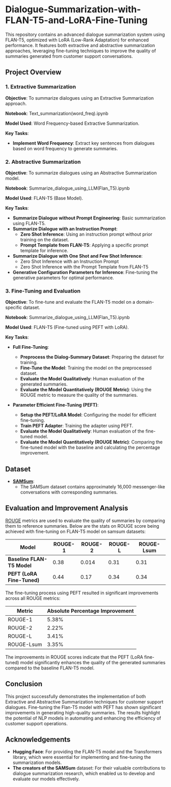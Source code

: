 # Dialogue-Summarization-with-FLAN-T5-and-LoRA-Fine-Tuning
This repository contains an advanced dialogue summarization system using FLAN-T5, optimized with LoRA (Low-Rank Adaptation) for enhanced performance. It features both extractive and abstractive summarization approaches, leveraging fine-tuning techniques to improve the quality of summaries generated from customer support conversations.


## Project Overview

### 1. Extractive Summarization
**Objective**: To summarize dialogues using an Extractive Summarization approach. 

**Notebook**: Text_summarization(word_freq).ipynb

**Model Used**: Word Frequency-based Extractive Summarization.

**Key Tasks**:
- **Implement Word Frequency**: Extract key sentences from dialogues based on word frequency to generate summaries.

### 2. Abstractive Summarization
**Objective**: To summarize dialogues using an Abstractive Summarization model.  

**Notebook**: Summarize_dialogue_using_LLM(Flan_T5).ipynb

**Model Used**: FLAN-T5 (Base Model).

**Key Tasks**:
- **Summarize Dialogue without Prompt Engineering**: Basic summarization using FLAN-T5.
- **Summarize Dialogue with an Instruction Prompt**:
  - **Zero Shot Inference**: Using an instruction prompt without prior training on the dataset.
  - **Prompt Template from FLAN-T5**: Applying a specific prompt template for inference.
- **Summarize Dialogue with One Shot and Few Shot Inference**:
  - Zero Shot Inference with an Instruction Prompt
  - Zero Shot Inference with the Prompt Template from FLAN-T5
- **Generative Configuration Parameters for Inference**: Fine-tuning the generative parameters for optimal performance.

### 3. Fine-Tuning and Evaluation
**Objective**: To fine-tune and evaluate the FLAN-T5 model on a domain-specific dataset.

**Notebook**: Summarize_dialogue_using_LLM(Flan_T5).ipynb

**Model Used**: FLAN-T5 (Fine-tuned using PEFT with LoRA).

**Key Tasks**:
- **Full Fine-Tuning**:
  - **Preprocess the Dialog-Summary Dataset**: Preparing the dataset for training.
  - **Fine-Tune the Model**: Training the model on the preprocessed dataset.
  - **Evaluate the Model Qualitatively**: Human evaluation of the generated summaries.
  - **Evaluate the Model Quantitatively (ROUGE Metric)**: Using the ROUGE metric to measure the quality of the summaries.
  
- **Parameter Efficient Fine-Tuning (PEFT)**:
  - **Setup the PEFT/LoRA Model**: Configuring the model for efficient fine-tuning.
  - **Train PEFT Adapter**: Training the adapter using PEFT.
  - **Evaluate the Model Qualitatively**: Human evaluation of the fine-tuned model.
  - **Evaluate the Model Quantitatively (ROUGE Metric)**: Comparing the fine-tuned model with the baseline and calculating the percentage improvement.
  
## Dataset

- **[SAMSum](https://huggingface.co/datasets/samsum)**:
  - The SAMSum dataset contains approximately 16,000 messenger-like conversations with corresponding summaries.
    

## Evaluation and Improvement Analysis

[ROUGE](https://en.wikipedia.org/wiki/ROUGE_(metric)) metrics are used to evaluate the quality of summaries by comparing them to reference summaries. Below are the stats on ROUGE score being achieved with fine-tuning on FLAN-T5 model on samsum datasets:

| Model                      | ROUGE-1 | ROUGE-2 | ROUGE-L | ROUGE-Lsum |
|----------------------------|---------|---------|---------|------------|
| **Baseline FLAN-T5 Model** | 0.38  | 0.014  | 0.31  | 0.31     |
| **PEFT (LoRA Fine-Tuned)** | 0.44  | 0.17  | 0.34  | 0.34     |

The fine-tuning process using PEFT resulted in significant improvements across all ROUGE metrics:

| Metric    | Absolute Percentage Improvement |
|-----------|---------------------------------|
| ROUGE-1   | 5.38%                          |
| ROUGE-2   | 2.22%                           |
| ROUGE-L   | 3.41%                          |
| ROUGE-Lsum| 3.35%                          |

The improvements in ROUGE scores indicate that the PEFT (LoRA fine-tuned) model significantly enhances the quality of the generated summaries compared to the baseline FLAN-T5 model.


## Conclusion
This project successfully demonstrates the implementation of both Extractive and Abstractive Summarization techniques for customer support dialogues. Fine-tuning the Flan-T5 model with PEFT has shown significant improvements in generating high-quality summaries. The results highlight the potential of NLP models in automating and enhancing the efficiency of customer support operations.


## Acknowledgements

- **Hugging Face**: For providing the FLAN-T5 model and the Transformers library, which were essential for implementing and fine-tuning the summarization models.
- **The creators of the SAMSum** dataset: For their valuable contributions to dialogue summarization research, which enabled us to develop and evaluate our models effectively.

